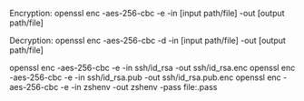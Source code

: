 Encryption: openssl enc -aes-256-cbc -e -in [input path/file] -out [output path/file]

Decryption:  openssl enc -aes-256-cbc -d -in [input path/file] -out [output path/file]

openssl enc -aes-256-cbc -e -in ssh/id_rsa -out ssh/id_rsa.enc
openssl enc -aes-256-cbc -e -in ssh/id_rsa.pub -out ssh/id_rsa.pub.enc
openssl enc -aes-256-cbc -e -in zshenv -out zshenv -pass file:.pass

